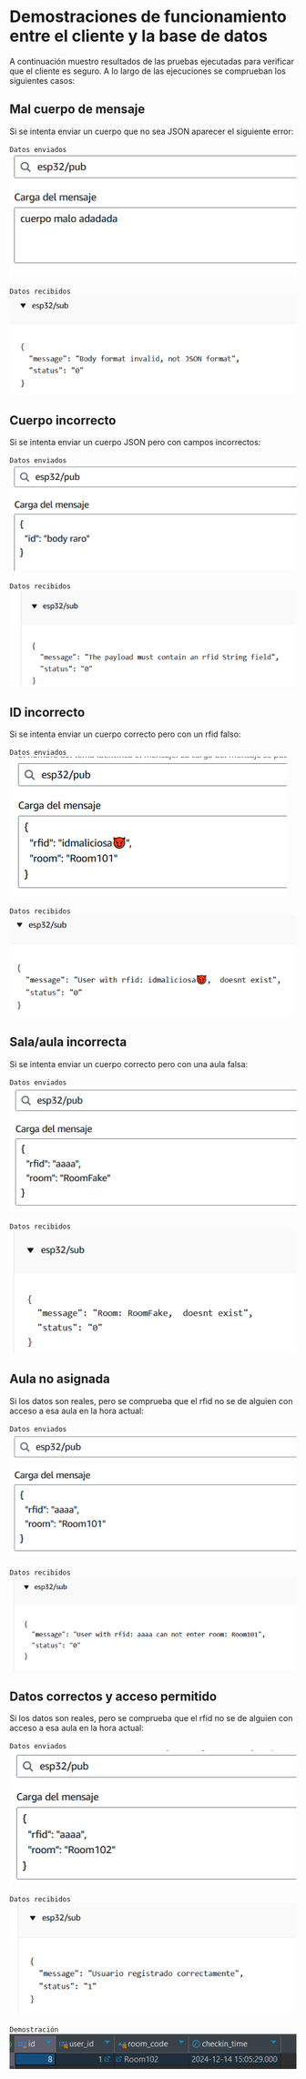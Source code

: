 # Demostraciones de funcionamiento entre el cliente y la base de datos

A continuación muestro resultados de las pruebas ejecutadas para verificar que el cliente es seguro. 
A lo largo de las ejecuciones se comprueban los siguientes casos:<br>

## Mal cuerpo de mensaje

Si se intenta enviar un cuerpo que no sea JSON aparecer el siguiente error: <br>

`Datos enviados`<br>
![bad_body](doc_imgs/test-bad-body.png)

`Datos recibidos`<br>
![bad_body](doc_imgs/feed-bad-body.png)

## Cuerpo incorrecto

Si se intenta enviar un cuerpo JSON pero con campos incorrectos: <br>

`Datos enviados`<br>
![wrong_body](doc_imgs/test-wrong-body.png)

`Datos recibidos`<br>
![wrong_body](doc_imgs/feed-wrong-body.png)

## ID incorrecto

Si se intenta enviar un cuerpo correcto pero con un rfid falso: <br>

`Datos enviados`<br>
![fake_id](doc_imgs/test-fake-rfid.png)

`Datos recibidos`<br>
![fake_id](doc_imgs/feed-fake-rfid.png)

## Sala/aula incorrecta

Si se intenta enviar un cuerpo correcto pero con una aula falsa: <br>

`Datos enviados`<br>
![fake_room](doc_imgs/test-fake-room.png)

`Datos recibidos`<br>
![fake_room](doc_imgs/feed-fake-room.png)


## Aula no asignada

Si los datos son reales, pero se comprueba que el rfid no se de alguien con acceso a esa aula en la hora actual: <br>

`Datos enviados`<br>
![cant_enter](doc_imgs/test-cant-enter.png)

`Datos recibidos`<br>
![cant_enter](doc_imgs/feed-cant-enter.png)

## Datos correctos y acceso permitido

Si los datos son reales, pero se comprueba que el rfid no se de alguien con acceso a esa aula en la hora actual: <br>

`Datos enviados`<br>
![correct](doc_imgs/test-all-ok.png)

`Datos recibidos`<br>
![correct](doc_imgs/feed-all-ok.png)

`Demostración`<br>
![correct](doc_imgs/all-ok-demonstration.png)


